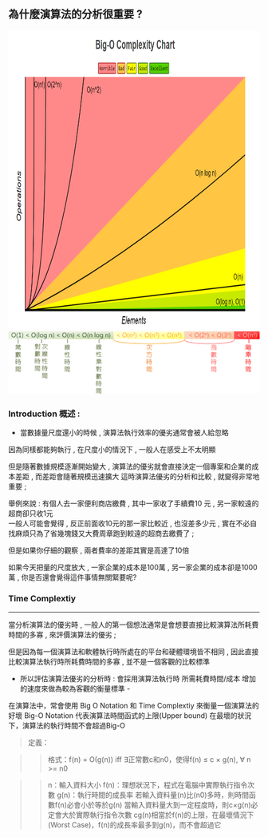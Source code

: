 




## 為什麼演算法的分析很重要 ?

<img src='https://github.com/Wei-Tsung/Core-Concepts-Visualization/blob/master/big%20o%20notation%20%E6%BC%94%E7%AE%97%E6%B3%95%20%E5%89%AA%E8%A3%81.png' width= 800 height= 600>


<img src='https://github.com/Wei-Tsung/Core-Concepts-Visualization/blob/master/BigOTime%20%E6%99%82%E9%96%93%E9%A1%9E%E5%9E%8B.png' width = 800>

### Introduction 概述 :

- 當數據量尺度還小的時候 , 演算法執行效率的優劣通常會被人給忽略

因為同樣都能夠執行 , 在尺度小的情況下 , 一般人在感受上不太明顯

但是隨著數據規模逐漸開始變大 , 演算法的優劣就會直接決定一個專案和企業的成本差距  , 而差距會隨著規模迅速擴大
這時演算法優劣的分析和比較 , 就變得非常地重要 ;


舉例來說 : 有個人去一家便利商店繳費 , 其中一家收了手續費10 元 , 另一家較遠的超商卻只收1元  
一般人可能會覺得 , 反正前面收10元的那一家比較近 , 也沒差多少元 , 
實在不必自找麻煩只為了省幾塊錢又大費周章跑到較遠的超商去繳費了 ;

但是如果你仔細的觀察 , 兩者費率的差距其實是高達了10倍 

如果今天把量的尺度放大 , 一家企業的成本是100萬  , 
另一家企業的成本卻是1000萬 , 你是否還會覺得這件事情無關緊要呢?


### Time Complextiy
---

當分析演算法的優劣時 ,
一般人的第一個想法通常是會想要直接比較演算法所耗費時間的多寡 , 來評價演算法的優劣 ;

但是因為每一個演算法和軟體執行時所處在的平台和硬體環境皆不相同 ,
因此直接比較演算法執行時所耗費時間的多寡 , 並不是一個客觀的比較標準

- 所以評估演算法優劣的分析時 : 會採用演算法執行時  所需耗費時間/成本 增加的速度來做為較為客觀的衡量標準 -



在演算法中，常會使用 Big O Notation 和 Time Complextiy 來衡量一個演算法的好壞
Big-Ο Notation 代表演算法時間函式的上限(Upper bound)
在最壞的狀況下，演算法的執行時間不會超過Big-Ο
> 定義：

>> 格式：f(n) = Ο(g(n)) iff ∃正常數c和n0，使得f(n) ≤ c × g(n), ∀ n >= n0

>> n：輸入資料大小
>> f(n)：理想狀況下，程式在電腦中實際執行指令次數
>> g(n)：執行時間的成長率
>> 若輸入資料量(n)比(n0)多時，則時間函數f(n)必會小於等於g(n)
>> 當輸入資料量大到一定程度時，則c×g(n)必定會大於實際執行指令次數
>> cg(n)相當於f(n)的上限，在最壞情況下(Worst Case)，f(n)的成長率最多到g(n)，而不會超過它
